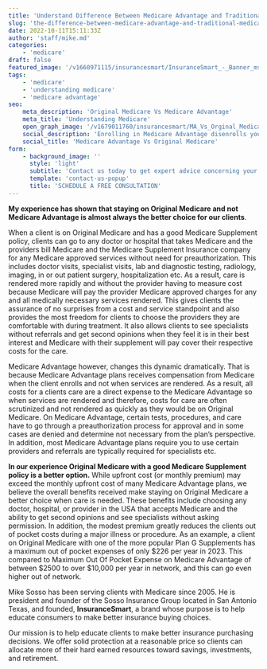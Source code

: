 ```yaml
---
title: 'Understand Difference Between Medicare Advantage and Traditional Medicare.'
slug: 'the-difference-between-medicare-advantage-and-traditional-medicare-2022-10-11'
date: 2022-10-11T15:11:33Z
author: 'staff/mike.md'
categories:
    - 'medicare'
draft: false
featured_image: '/v1660971115/insurancesmart/InsuranceSmart_-_Banner_msus7p.jpg'
tags:
    - 'medicare'
    - 'understanding medicare'
    - 'medicare advantage'
seo:
    meta_description: 'Original Medicare Vs Medicare Advantage'
    meta_title: 'Understanding Medicare'
    open_graph_image: '/v1679011760/insurancesmart/MA_Vs_Orginal_Medicare_bqto9j.jpg'
    social_description: 'Enrolling in Medicare Advantage disenrolls you from Original Medicare and greatly reduces your medical care options by giving control for all your care over to the Medicare Advantage plan.'
    social_title: 'Medicare Advantage Vs Original Medicare'
form:
    - background_image: ''
      style: 'light'
      subtitle: 'Contact us today to get expert advice concerning your insurance needs'
      template: 'contact-us-popup'
      title: 'SCHEDULE A FREE CONSULTATION'
---
```


**My experience has shown that staying on Original Medicare and not Medicare Advantage is almost always the better choice for our clients**.

When a client is on Original Medicare and has a good Medicare Supplement policy, clients can go to any doctor or hospital that takes Medicare and the providers bill Medicare and the Medicare Supplement Insurance company for any Medicare approved services without need for preauthorization. This includes doctor visits, specialist visits, lab and diagnostic testing, radiology, imaging, in or out patient surgery, hospitalization etc. As a result, care is rendered more rapidly and without the provider having to measure cost because Medicare will pay the provider Medicare approved charges for any and all medically necessary services rendered. This gives clients the assurance of no surprises from a cost and service standpoint and also provides the most freedom for clients to choose the providers they are comfortable with during treatment. It also allows clients to see specialists without referrals and get second opinions when they feel it is in their best interest and Medicare with their supplement will pay cover their respective costs for the care.

Medicare Advantage however, changes this dynamic dramatically. That is because Medicare Advantage plans receives compensation from Medicare when the client enrolls and not when services are rendered. As a result, all costs for a clients care are a direct expense to the Medicare Advantage so when services are rendered and therefore, costs for care are often scrutinized and not rendered as quickly as they would be on Original Medicare. On Medicare Advantage, certain tests, procedures, and care have to go through a preauthorization process for approval and in some cases are denied and determine not necessary from the plan’s perspective. In addition, most Medicare Advantage plans require you to use certain providers and referrals are typically required for specialists etc.

**In our experience Original Medicare with a good Medicare Supplement policy is a better option.** While upfront cost (or monthly premium) may exceed the monthly upfront cost of many Medicare Advantage plans, we believe the overall benefits received make staying on Original Medicare a better choice when care is needed. These benefits include choosing any doctor, hospital, or provider in the USA that accepts Medicare and the ability to get second opinions and see specialists without asking permission. In addition, the modest premium greatly reduces the clients out of pocket costs during a major illness or procedure. As an example, a client on Original Medicare with one of the more popular Plan G Supplements has a maximum out of pocket expenses of only $226 per year in 2023. This compared to Maximum Out Of Pocket Expense on Medicare Advantage of between $2500 to over $10,000 per year in network, and this can go even higher out of network.

Mike Sosso has been serving clients with Medicare since 2005. He is president and founder of the Sosso Insurance Group located in San Antonio Texas, and founded, **InsuranceSmart**, a brand whose purpose is to help educate consumers to make better insurance buying choices.

Our mission is to help educate clients to make better insurance purchasing decisions. We offer solid protection at a reasonable price so clients can allocate more of their hard earned resources toward savings, investments, and retirement.
